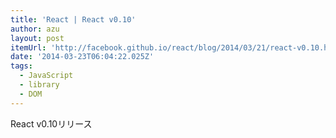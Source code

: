 ```yaml
---
title: 'React | React v0.10'
author: azu
layout: post
itemUrl: 'http://facebook.github.io/react/blog/2014/03/21/react-v0.10.html'
date: '2014-03-23T06:04:22.025Z'
tags:
  - JavaScript
  - library
  - DOM
---
```

React v0.10リリース

